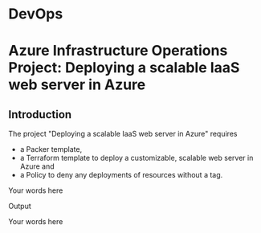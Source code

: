 # DevOps
# Azure Infrastructure Operations Project: Deploying a scalable IaaS web server in Azure

## Introduction

The project "Deploying a scalable IaaS web server in Azure" requires 
- a Packer template, 
- a Terraform template to deploy a customizable, scalable web server in Azure and
- a Policy to deny any deployments of resources without a tag.



Your words here

Output

Your words here
